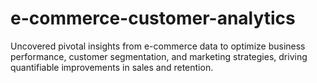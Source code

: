 # e-commerce-customer-analytics
Uncovered pivotal insights from e-commerce data to optimize business performance, customer segmentation, and marketing strategies, driving quantifiable improvements in sales and retention.

